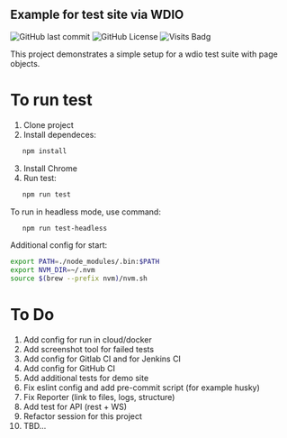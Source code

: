 ## Example  for test site via WDIO

![GitHub last commit](https://img.shields.io/github/last-commit/mr-anton-t/test-demo)
![GitHub License](https://img.shields.io/github/license/mr-anton-t/test-demo)
![Visits Badg](https://komarev.com/ghpvc/?username=mr-anton-t-test-demo&style=flat-square&color=lightgrey&label=views)




This project demonstrates a simple setup for a wdio test suite with page objects.

# To run test

1. Clone project
2. Install dependeces:

```sh
   npm install
```

3. Install Chrome
4. Run test:

```sh
   npm run test
```

To run in headless mode, use command:

```sh
   npm run test-headless
```

Additional config for start:

```sh 
export PATH=./node_modules/.bin:$PATH
export NVM_DIR=~/.nvm                
source $(brew --prefix nvm)/nvm.sh
```

# To Do
1. Add config for run in cloud/docker
2. Add screenshot tool for failed tests
3. Add config for Gitlab CI and for Jenkins CI
4. Add config for GitHub CI
5. Add additional tests for demo site
6. Fix eslint config and add pre-commit script (for example husky)
7. Fix Reporter (link to files, logs, structure)
8. Add test for API (rest + WS)
9. Refactor session for this project
10. TBD...

